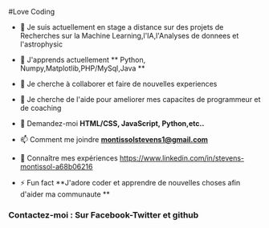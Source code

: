 #Love Coding

- 🔭 Je suis actuellement en stage a distance sur des projets de Recherches sur la Machine Learning,l'IA,l'Analyses de donnees et l'astrophysic
- 🌱 J'apprends actuellement ** Python, Numpy,Matplotlib,PHP/MySql,Java **

- 👯 Je cherche à collaborer et faire de nouvelles experiences

- 🤝 Je cherche de l'aide pour ameliorer mes capacites de programmeur et de coaching

- 💬 Demandez-moi **HTML/CSS, JavaScript, Python,etc..**

- 📫 Comment me joindre **montissolstevens1@gmail.com**

- 📄 Connaître mes expériences [ https://www.linkedin.com/in/stevens-montissol-a68b06216 ](https://www.linkedin.com/in/stevens-montissol-a68b06216)

- ⚡ Fun fact **J'adore coder et apprendre de nouvelles choses afin d'aider ma communaute **

<h3 align="left">Contactez-moi : Sur Facebook-Twitter et github</h3>
<p align="left">
